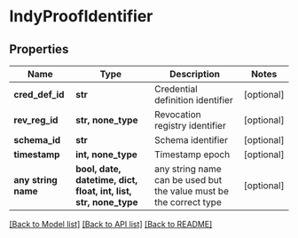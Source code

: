 # IndyProofIdentifier


## Properties
Name | Type | Description | Notes
------------ | ------------- | ------------- | -------------
**cred_def_id** | **str** | Credential definition identifier | [optional] 
**rev_reg_id** | **str, none_type** | Revocation registry identifier | [optional] 
**schema_id** | **str** | Schema identifier | [optional] 
**timestamp** | **int, none_type** | Timestamp epoch | [optional] 
**any string name** | **bool, date, datetime, dict, float, int, list, str, none_type** | any string name can be used but the value must be the correct type | [optional]

[[Back to Model list]](../README.md#documentation-for-models) [[Back to API list]](../README.md#documentation-for-api-endpoints) [[Back to README]](../README.md)


